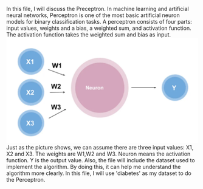 In this file, I will discuss the Preceptron. In machine learning and artificial neural networks, Perceptron is one of the most basic artificial neuron models for binary classification tasks.
A perceptron consists of four parts: input values, weights and a bias, a weighted sum, and activation function. The activation function takes the weighted sum and bias as input.
![image](https://github.com/beauty-yuwen/YL_IND577/blob/main/screenshots/1_fd0HBTmH4ZVQllH3gW94hw.webp)
Just as the picture shows, we can assume there are three input values: X1, X2 and X3. The weights are W1,W2 and W3. Neuron means the activation function. Y is the output value.
Also, the file will include the dataset used to implement the algorithm. By doing this, it can help me understand the algorithm more clearly.
In this file, I will use 'diabetes' as my dataset to do the Perceptron.
